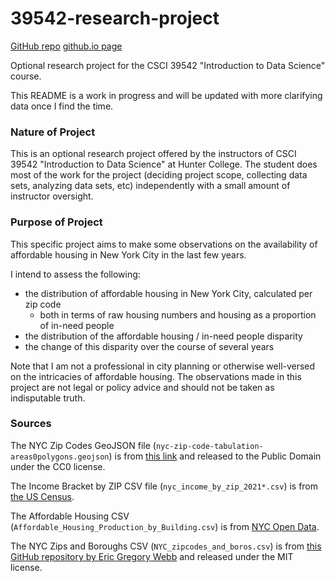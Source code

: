 # 39542-research-project
[GitHub repo](https://github.com/JasonWu00/39542-research-project/)
[github.io page](https://jasonwu00.github.io/39542-research-project/)

Optional research project for the CSCI 39542 "Introduction to Data Science" course.

This README is a work in progress and will be updated with more clarifying data once I find the time.

### Nature of Project
This is an optional research project offered by the instructors of CSCI 39542 "Introduction to Data Science" at Hunter College. The student does most of the work for the project (deciding project scope, collecting data sets, analyzing data sets, etc) independently with a small amount of instructor oversight.

### Purpose of Project
This specific project aims to make some observations on the availability of affordable housing in New York City in the last few years.

I intend to assess the following:
- the distribution of affordable housing in New York City, calculated per zip code
  - both in terms of raw housing numbers and housing as a proportion of in-need people
- the distribution of the affordable housing / in-need people disparity
- the change of this disparity over the course of several years

Note that I am not a professional in city planning or otherwise well-versed on the intricacies of affordable housing. The observations made in this project are not legal or policy advice and should not be taken as indisputable truth.

### Sources
The NYC Zip Codes GeoJSON file (`nyc-zip-code-tabulation-areas0polygons.geojson`) is from [this link](https://www.kaggle.com/datasets/saidakbarp/nyc-zipcode-geodata?resource=download) and released to the Public Domain under the CC0 license.

The Income Bracket by ZIP CSV file (`nyc_income_by_zip_2021*.csv`) is from [the US Census](https://data.census.gov/table?q=Income+and+Earnings&t=Earnings+(Individuals):Income+(Households,+Families,+Individuals)&g=1600000US3651000,3651000$8600000&tid=ACSST5Y2021.S1901).

The Affordable Housing CSV (`Affordable_Housing_Production_by_Building.csv`) is from [NYC Open Data](https://data.cityofnewyork.us/Housing-Development/Affordable-Housing-Production-by-Building/hg8x-zxpr).

The NYC Zips and Boroughs CSV (`NYC_zipcodes_and_boros.csv`) is from [this GitHub repository by Eric Gregory Webb](https://github.com/erikgregorywebb/nyc-housing/blob/master/Data/nyc-zip-codes.csv) and released under the MIT license.